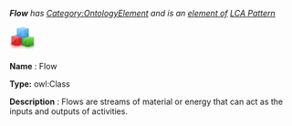 ___Flow__ 
 has
 [Category:OntologyElement](../../Category/OntologyElement "Category:OntologyElement") 
 and is an
 [element of](../../Property/ElementOf "Property:ElementOf") 
[LCA Pattern](../../Submissions/LCA_Pattern "Submissions:LCA Pattern")_




  





[![Class](../public/images/thumb/2/27/Class.gif/45px-Class.gif)](../../Image/Class.gif "Class")


__Name__ 
 : Flow
 



__Type:__ 
 owl:Class
 



__Description__ 
 : Flows are streams of material or energy that can act as the inputs and outputs of activities.